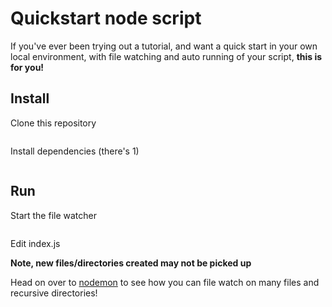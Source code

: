# Quickstart node script

If you've ever been trying out a tutorial, and want a quick start in your
own local environment, with file watching and auto running of your script,
**this is for you!**

## Install

Clone this repository

```bash
```

Install dependencies (there's 1)

```bash
```

## Run

Start the file watcher

```bash
```

Edit index.js

**Note, new files/directories created may not be picked up**

Head on over to [nodemon](https://github.com/remy/nodemon#nodemon) to see how
you can file watch on many files and recursive directories!
